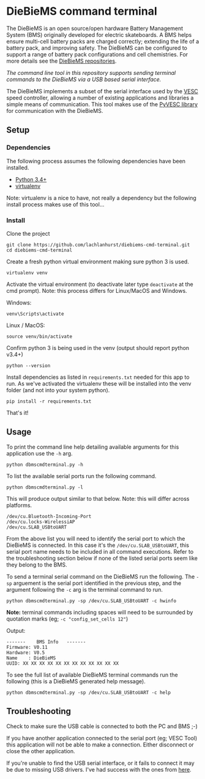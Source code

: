 # DieBieMS command terminal
The DieBieMS is an open source/open hardware Battery Management System (BMS) originally developed for electric skateboards. A BMS helps ensure multi-cell battery packs are charged correctly; extending the life of a battery pack, and improving safety. The DieBieMS can be configured to support a range of battery pack configurations and cell chemistries. For more details see the [DieBieMS repositories](https://github.com/DieBieEngineering/DieBieMS/).

*The command line tool in this repository supports sending terminal commands to the DieBieMS via a USB based serial interface.*

The DieBieMS implements a subset of the serial interface used by the [VESC](https://github.com/vedderb/bldc) speed controller, allowing a number of existing applications and libraries a simple means of communication. This tool makes use of the [PyVESC library](https://github.com/LiamBindle/PyVESC) for communication with the DieBieMS.

## Setup

### Dependencies
The following process assumes the following dependencies have been installed.
- [Python 3.4+](https://www.python.org/)
- [virtualenv](https://virtualenv.pypa.io)

Note: virtualenv is a nice to have, not really a dependency but the following install process makes use of this tool...

### Install

Clone the project

    git clone https://github.com/lachlanhurst/diebiems-cmd-terminal.git
    cd diebiems-cmd-terminal

Create a fresh python virtual environment making sure python 3 is used.

    virtualenv venv

Activate the virtual environment (to deactivate later type `deactivate` at the cmd prompt). Note: this process differs for Linux/MacOS and Windows.

Windows:

    venv\Scripts\activate

Linux / MacOS:

    source venv/bin/activate

Confirm python 3 is being used in the venv (output should report python v3.4+)

    python --version

Install dependencies as listed in `requirements.txt` needed for this app to run. As we've activated the virtualenv these will be installed into the venv folder (and not into your system python).

    pip install -r requirements.txt

That's it!

## Usage

To print the command line help detailing available arguments for this application use the `-h` arg.

    python dbmscmdterminal.py -h

To list the available serial ports run the following command.

    python dbmscmdterminal.py -l

This will produce output similar to that below. Note: this will differ across platforms.

    /dev/cu.Bluetooth-Incoming-Port
    /dev/cu.locks-WirelessiAP
    /dev/cu.SLAB_USBtoUART

From the above list you will need to identify the serial port to which the DieBieMS is connected. In this case it's the `/dev/cu.SLAB_USBtoUART`, this serial port name needs to be included in all command executions. Refer to the troubleshooting section below if none of the listed serial ports seem like they belong to the BMS.

To send a terminal serial command on the DieBieMS run the following. The `-sp` arguement is the serial port identified in the previous step, and the argument following the `-c` arg is the terminal command to run.

    python dbmscmdterminal.py -sp /dev/cu.SLAB_USBtoUART -c hwinfo

**Note:** terminal commands including spaces will need to be surrounded by quotation marks (eg; `-c "config_set_cells 12"`)

Output:

    -------    BMS Info   -------
    Firmware: V0.11
    Hardware: V0.5
    Name    : DieBieMS
    UUID: XX XX XX XX XX XX XX XX XX XX XX XX

To see the full list of available DieBieMS terminal commands run the following (this is a DieBieMS generated help message).

    python dbmscmdterminal.py -sp /dev/cu.SLAB_USBtoUART -c help



## Troubleshooting

Check to make sure the USB cable is connected to both the PC and BMS ;-)

If you have another application connected to the serial port (eg; VESC Tool) this application will not be able to make a connection. Either disconnect or close the other application.

If you're unable to find the USB serial interface, or it fails to connect it may be due to missing USB drivers. I've had success with the ones from [here](https://www.silabs.com/products/development-tools/software/usb-to-uart-bridge-vcp-drivers).
